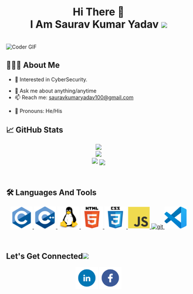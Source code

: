 <h1 align="center">Hi There 🙏 <br>
I Am Saurav Kumar Yadav  <img src="https://raw.githubusercontent.com/MartinHeinz/MartinHeinz/master/wave.gif" width="25px"></h1>
<br>
 <img src="https://media.giphy.com/media/SWoSkN6DxTszqIKEqv/giphy.gif" alt="Coder GIF" ><br>
  <h2 >👨🏻‍💻  About Me</h2>
  
<!-- 🔭 I’m currently working on Javascript mini-projects-->
<!-- 🌱 I’m currently learning Javascript and linux.-->
- 🔐 Interested in CyberSecurity.
<!-- 👯 I’m looking to collaborate on web development-->
<!-- 🤔 I’m looking for help with Javascript-->
- 💬 Ask me about anything/anytime
- 📫 Reach me: sauravkumaryadav100@gmail.com
<!-- 🥅 2021 Goal:Start contributing to Open Source projects-->
- :adult: Pronouns: He/His 
<!-- <img src="https://github.com/SP-XD/SP-XD/blob/main/images/lightning.gif?raw=true" width="12"/>&nbsp;Fun fact: Banging your head against a wall for one hour burns 150 calories.<br>
 -->

## &#x1f4c8; GitHub Stats
<p align="center">
 <img src="https://github-readme-stats.vercel.app/api/top-langs/?username=Saurav-K-yadav&layout=compact&theme=tokyonight">
 <br>
<img src="https://github-readme-stats.vercel.app/api?username=Saurav-K-yadav&&show_icons=true&hide=stars,prs,issues,contribs&count_private=true&hide_border=true&bg_color=50,e96205,904e99&title_color=fff&text_color=fff&icon_color=f2f2f2">
<br>
 <img src="https://github-readme-streak-stats.herokuapp.com/?user=Saurav-K-yadav&theme=tokyonight" />
 <img align="center" src="http://github-profile-summary-cards.vercel.app/api/cards/profile-details?username=Saurav-K-yadav&theme=nord_dark" ></p>
 <br>

## :hammer_and_wrench: Languages And Tools
<p align="center">
    <a href="https://www.cprogramming.com/" target="_blank"> <img src="https://raw.githubusercontent.com/devicons/devicon/master/icons/c/c-original.svg" alt="c" width="60" height="60"/> </a> <a href="https://www.w3schools.com/cpp/" target="_blank"> 
  <img src="https://raw.githubusercontent.com/devicons/devicon/master/icons/cplusplus/cplusplus-original.svg" alt="cplusplus" width="60" height="60"/> </a>
   <a href="https://www.linux.org/" target="_blank"> <img src="https://raw.githubusercontent.com/devicons/devicon/master/icons/linux/linux-original.svg" alt="linux" width="60" height="60"/> </a> 
    <a href="https://www.w3.org/html/" target="_blank"> <img src="https://raw.githubusercontent.com/devicons/devicon/master/icons/html5/html5-original-wordmark.svg" alt="html5" width="60" height="60"/> </a>
    <a href="https://www.w3schools.com/css/" target="_blank"> <img src="https://raw.githubusercontent.com/devicons/devicon/master/icons/css3/css3-original-wordmark.svg" alt="css3" width="60" height="60"/> </a>
  <a href="https://developer.mozilla.org/en-US/docs/Web/JavaScript" target="_blank"> <img src="https://raw.githubusercontent.com/devicons/devicon/master/icons/javascript/javascript-original.svg" alt="javascript" width="60" height="60"/> </a>
  <a href="https://git-scm.com/" target="_blank"> <img src="https://www.vectorlogo.zone/logos/git-scm/git-scm-icon.svg" alt="git" width="60" height="60"/> </a>
 <a href="https://code.visualstudio.com/" target="_blank"> <img src="https://raw.githubusercontent.com/github/explore/80688e429a7d4ef2fca1e82350fe8e3517d3494d/topics/visual-studio-code/visual-studio-code.png" alt="Visual Studio Code" width="60" height="60"  /></a>
 <!--<a href="https://www.mathworks.com/" target="_blank"> <img src="https://upload.wikimedia.org/wikipedia/commons/2/21/Matlab_Logo.png" alt="matlab" width="60" height="60"/> </a> -->
 

</p><br>


<h2>Let's Get Connected<img src="https://github.com/TheDudeThatCode/TheDudeThatCode/blob/master/Assets/Handshake.gif" height="32"></h2>
<p align="center">
<a href="https://www.linkedin.com/in/saurav-kumar-yadav-556791208 "><img src="https://github.com/aritraroy/social-icons/blob/master/linkedin-icon.png?raw=true" width="60"></a>
<a href="https://www.facebook.com/profile.php?id=100009235725453"><img src="https://github.com/aritraroy/social-icons/blob/master/facebook-icon.png?raw=true" width="60"></a>
</p>
